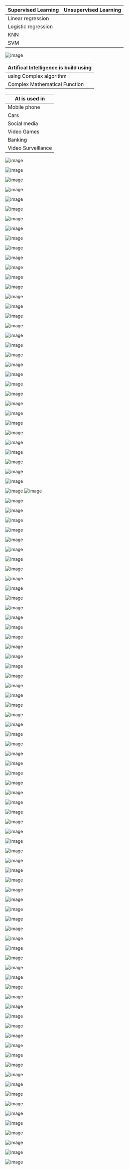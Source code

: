  

<table>
    <thead>
      <tr>
        <th>Supervised Learning </th>
        <th>Unsupervised Learning </th>
      </tr>
    </thead>
    <tbody>
        <tr>
            <td>Linear regression</td>
        </tr>
        <tr>
            <td>Logistic regression</td>
        </tr>
        <tr>
            <td>KNN </td>
        </tr>
        <tr>
            <td>SVM</td>
        </tr>
    </tbody>
  </table>

![image](https://github.com/princit/Youtube_Cources/assets/29123911/14879b86-6584-49ee-bd21-80a21748c595)


<table>
    <thead>
      <tr>
        <th> Artifical Intelligence is build using </th>
      </tr>
    </thead>
    <tbody>
        <tr>
            <td>using Complex algorithm </td>
        </tr>
        <tr>
            <td> Complex Mathematical Function </td>
        </tr>
    </tbody>
  </table>
  
<table>
    <thead>
      <tr>
        <th>AI is used in </th>
      </tr>
    </thead>
    <tbody>
        <tr>
            <td>Mobile phone</td>
        </tr>
        <tr>
            <td>Cars</td>
        </tr>
        <tr>
            <td>Social media  </td>
        </tr>
        <tr>
            <td>Video Games</td>
        </tr>
        <tr>
            <td>Banking</td>
        </tr>
      <tr>
            <td>Video Surveillance</td>
        </tr>
    </tbody>
  </table>
  
![image](https://github.com/princit/Youtube_Cources/assets/29123911/b5db8248-0e6f-40b5-88cb-cc0f4e3b2087)

![image](https://github.com/princit/Youtube_Cources/assets/29123911/73e0faa7-f58e-49b5-8a89-f6542fe8f4a8)

![image](https://github.com/princit/Youtube_Cources/assets/29123911/efdcdcea-bde5-4622-b885-79c0f5787ce4)

![image](https://github.com/princit/Youtube_Cources/assets/29123911/4f1e266e-3ac9-431f-96ac-5770899ac4b7)

![image](https://github.com/princit/Youtube_Cources/assets/29123911/cc3c4141-d26c-46c2-a721-40afe72e9897)

![image](https://github.com/princit/Youtube_Cources/assets/29123911/e3d4db98-b733-46ee-af99-aa96d7b7ee5b)

![image](https://github.com/princit/Youtube_Cources/assets/29123911/c8f11d9f-e457-4459-9afe-9133d953eaca)

![image](https://github.com/princit/Youtube_Cources/assets/29123911/67fe3abc-fb65-43d7-8c11-545789b2aaf7)

![image](https://github.com/princit/Youtube_Cources/assets/29123911/f6fbaaea-0738-4127-93e9-866ed448c423)

![image](https://github.com/princit/Youtube_Cources/assets/29123911/37c6b30d-a761-43fb-a869-8a9b33fc874a)

![image](https://github.com/princit/Youtube_Cources/assets/29123911/d778b7f5-78bf-4df6-a02a-857dd66b9761)

![image](https://github.com/princit/Youtube_Cources/assets/29123911/aec2ecf1-e2dc-4782-8205-f3ced41b9d08)

![image](https://github.com/princit/Youtube_Cources/assets/29123911/de7166c9-3717-4a63-91a9-2fbe095d1d1e)

![image](https://github.com/princit/Youtube_Cources/assets/29123911/f269e035-78f0-48d7-9bb8-12340f523809)

![image](https://github.com/princit/Youtube_Cources/assets/29123911/ac5b38f9-3dd9-44ea-8d77-c2d3cb9354dd)

![image](https://github.com/princit/Youtube_Cources/assets/29123911/82c74b80-825d-4e83-84be-19583d8a34f4)

![image](https://github.com/princit/Youtube_Cources/assets/29123911/5b6dfd90-d04b-445f-83be-9faf28d2c7f6)

![image](https://github.com/princit/Youtube_Cources/assets/29123911/0d3521bb-1c27-442f-9b8a-8f8d5107517e)

![image](https://github.com/princit/Youtube_Cources/assets/29123911/1583d619-9c9d-4732-a42f-c5ee26c9d6a1)

![image](https://github.com/princit/Youtube_Cources/assets/29123911/55f13ac5-3949-425d-afa7-3475308dcd34)

![image](https://github.com/princit/Youtube_Cources/assets/29123911/e4e52d89-0098-456b-ba91-af44aa164726)

![image](https://github.com/princit/Youtube_Cources/assets/29123911/fc5e927e-43cf-47fe-9a0d-717e8b548e8e)

![image](https://github.com/princit/Youtube_Cources/assets/29123911/c21cf2f5-51f5-47d8-ac1a-03c956b15974)

![image](https://github.com/princit/Youtube_Cources/assets/29123911/31824b31-7da2-4aa7-9d50-3c82d2959ca1)

![image](https://github.com/princit/Youtube_Cources/assets/29123911/862738ee-ed1b-4048-8042-7ec364ce6e9b)

![image](https://github.com/princit/Youtube_Cources/assets/29123911/c7b26053-e76b-402c-ab60-232b31274985)

![image](https://github.com/princit/Youtube_Cources/assets/29123911/24816727-d534-4791-86a6-455cce699542)

![image](https://github.com/princit/Youtube_Cources/assets/29123911/a8143e94-8b54-4c82-a099-a3a8a8f6f3e0)

![image](https://github.com/princit/Youtube_Cources/assets/29123911/21ec8a6c-517d-45ae-a914-a90701440714)

![image](https://github.com/princit/Youtube_Cources/assets/29123911/1d3d2142-3a59-4c97-9efa-1cc2d4867138)

![image](https://github.com/princit/Youtube_Cources/assets/29123911/4b00e2e3-20da-4515-8484-cbe783775980)

![image](https://github.com/princit/Youtube_Cources/assets/29123911/0fc9ad9f-83f3-45c7-8fa3-3cddb05d1008)

![image](https://github.com/princit/Youtube_Cources/assets/29123911/448613f3-2fcf-4180-a09b-c88ec8d0fd1f)

![image](https://github.com/princit/Youtube_Cources/assets/29123911/a5d9cfc5-1bda-45ad-92b6-7ec72adbc153)

![image](https://github.com/princit/Youtube_Cources/assets/29123911/2ca6e235-27d5-4669-bbe3-643e9efcca10)
![image](https://github.com/princit/Youtube_Cources/assets/29123911/409b7885-5328-43b8-a50e-2e8444cefafe)

![image](https://github.com/princit/Youtube_Cources/assets/29123911/83eb28c0-4bf5-4d9a-8fe4-a6b61dc64679)

![image](https://github.com/princit/Youtube_Cources/assets/29123911/3dc5b627-3c3c-4cc3-aee7-378aec69fd39)

![image](https://github.com/princit/Youtube_Cources/assets/29123911/ff074281-9ea3-4074-8e58-9930e9ddda49)

![image](https://github.com/princit/Youtube_Cources/assets/29123911/477b8065-975f-476d-9c58-b5f5c4060099)

![image](https://github.com/princit/Youtube_Cources/assets/29123911/95135114-4ca2-454a-98c3-dd75a36857d8)

![image](https://github.com/princit/Youtube_Cources/assets/29123911/04d5d903-a502-41a7-b963-1f18682a6e1d)

![image](https://github.com/princit/Youtube_Cources/assets/29123911/ebc989fe-e52e-425f-9647-158947cc5cc6)

![image](https://github.com/princit/Youtube_Cources/assets/29123911/d18e8280-a495-4d97-adba-cde68183881f)

![image](https://github.com/princit/Youtube_Cources/assets/29123911/ee80c354-fb5a-4eb1-8d22-9213701145e8)

![image](https://github.com/princit/Youtube_Cources/assets/29123911/13ee5cde-40d1-4764-9b2d-82256b6ab3b5)

![image](https://github.com/princit/Youtube_Cources/assets/29123911/a6c306f9-ed4d-4c84-a675-ddf9c0d21772)

![image](https://github.com/princit/Youtube_Cources/assets/29123911/c0f39863-210b-4c10-9ec7-ba0a1ece69e4)

![image](https://github.com/princit/Youtube_Cources/assets/29123911/852f3194-a5a7-4ce1-b207-ca35b65e9446)

![image](https://github.com/princit/Youtube_Cources/assets/29123911/853b20f0-7327-406e-a66b-e39a8a5119e4)

![image](https://github.com/princit/Youtube_Cources/assets/29123911/ca199cc0-8d42-46cb-9b3b-2834f4aa0e95)

![image](https://github.com/princit/Youtube_Cources/assets/29123911/77ac1aa1-6a76-4f48-ac6a-1e407a2c2abb)

![image](https://github.com/princit/Youtube_Cources/assets/29123911/4f83a5e0-cfcb-4e3a-a91a-3d9a5e459089)

![image](https://github.com/princit/Youtube_Cources/assets/29123911/48b96aad-4b51-468e-acaa-dbdedd1ce090)

![image](https://github.com/princit/Youtube_Cources/assets/29123911/5b39b6c1-f1c4-4148-95bb-8ad42e564146)

![image](https://github.com/princit/Youtube_Cources/assets/29123911/7ab8ccc8-6ad4-4311-b71d-8a5fc1800131)

![image](https://github.com/princit/Youtube_Cources/assets/29123911/9a2bc94f-70d5-4c79-9d73-9f988a1fece1)

![image](https://github.com/princit/Youtube_Cources/assets/29123911/19fb8e75-e908-4475-b4e8-80edbd0db856)

![image](https://github.com/princit/Youtube_Cources/assets/29123911/b617af40-5dae-4d6b-a96a-f5a35c7fdfa0)

![image](https://github.com/princit/Youtube_Cources/assets/29123911/d01b165f-01dd-4b86-94d6-fd2bede9a55e)

![image](https://github.com/princit/Youtube_Cources/assets/29123911/1e9e4b8b-413d-4bc2-ba92-d6fb1d011650)

![image](https://github.com/princit/Youtube_Cources/assets/29123911/879a59e6-f2ff-4e99-a97f-a959a15b2a09)

![image](https://github.com/princit/Youtube_Cources/assets/29123911/58695671-f671-4716-95f2-507587abe306)

![image](https://github.com/princit/Youtube_Cources/assets/29123911/fe867919-9bac-4792-8cf3-702f30569f08)

![image](https://github.com/princit/Youtube_Cources/assets/29123911/f218375c-c803-40e9-bac8-c968f06bcf0f)

![image](https://github.com/princit/Youtube_Cources/assets/29123911/85408537-e226-4705-8f9c-55e34ec3985c)

![image](https://github.com/princit/Youtube_Cources/assets/29123911/30359c53-5f06-4504-a7c9-0ea489ae6477)

![image](https://github.com/princit/Youtube_Cources/assets/29123911/7a541c7d-3800-4887-8cb7-efe15c71b88c)

![image](https://github.com/princit/Youtube_Cources/assets/29123911/c249452f-2155-40a2-a721-57bcda614e97)

![image](https://github.com/princit/Youtube_Cources/assets/29123911/50adcc08-0457-4b36-ade1-0d706f411d2a)

![image](https://github.com/princit/Youtube_Cources/assets/29123911/9c938719-7e84-49c3-ac12-98259f9b7aed)

![image](https://github.com/princit/Youtube_Cources/assets/29123911/dd49b7b7-2a57-45ea-81f9-58b1cbb892bd)

![image](https://github.com/princit/Youtube_Cources/assets/29123911/6253a769-354a-4762-8b7f-d40cdfaf6597)

![image](https://github.com/princit/Youtube_Cources/assets/29123911/a0a23883-12a5-4152-8deb-00c68804c716)

![image](https://github.com/princit/Youtube_Cources/assets/29123911/db340418-0449-47f7-b733-35ff4311f4f7)

![image](https://github.com/princit/Youtube_Cources/assets/29123911/b8acffc9-2777-4900-afb4-8f1d6b0b92cd)

![image](https://github.com/princit/Youtube_Cources/assets/29123911/62d9b250-c23b-41ea-8727-cbc7a400934f)

![image](https://github.com/princit/Youtube_Cources/assets/29123911/ffcbe1b6-a12f-4970-9ad0-fa4cad979a89)

![image](https://github.com/princit/Youtube_Cources/assets/29123911/fe4a849f-b909-41fe-ad90-3382b6c304e0)

![image](https://github.com/princit/Youtube_Cources/assets/29123911/4574af29-e64e-44be-8f6f-2cc226f05b49)

![image](https://github.com/princit/Youtube_Cources/assets/29123911/3a8fbb41-a69d-430f-b04a-b860c66a24fe)

![image](https://github.com/princit/Youtube_Cources/assets/29123911/728beb98-b85b-4316-8575-41ae675fea30)

![image](https://github.com/princit/Youtube_Cources/assets/29123911/b0a7fc63-a87b-4e00-bcc2-a7d4decfa2fa)

![image](https://github.com/princit/Youtube_Cources/assets/29123911/c1a43046-2559-4e88-9017-f81273810fd6)

![image](https://github.com/princit/Youtube_Cources/assets/29123911/dca294df-7e60-4b0b-8456-6ad8e0e0855c)

![image](https://github.com/princit/Youtube_Cources/assets/29123911/aecaca8a-930e-451e-b88a-86769a06d526)

![image](https://github.com/princit/Youtube_Cources/assets/29123911/db143185-1b75-49a1-8867-f24402114ba0)

![image](https://github.com/princit/Youtube_Cources/assets/29123911/cc5e7608-58a5-4bce-a5ed-ed2f9b370c27)

![image](https://github.com/princit/Youtube_Cources/assets/29123911/d6153287-0b42-4374-a683-25ea565e496a)

![image](https://github.com/princit/Youtube_Cources/assets/29123911/c884b726-0ed1-4b3a-928e-fdf60d22f96c)

![image](https://github.com/princit/Youtube_Cources/assets/29123911/70326a02-ae66-4b15-981d-69caaaca53b1)

![image](https://github.com/princit/Youtube_Cources/assets/29123911/102e425e-e3d7-402c-9341-837abef8d99e)

![image](https://github.com/princit/Youtube_Cources/assets/29123911/059c5b17-aa22-493c-9b6f-1fec3a3ccadc)

![image](https://github.com/princit/Youtube_Cources/assets/29123911/8339f446-9da2-421a-868b-d9ce226786cf)

![image](https://github.com/princit/Youtube_Cources/assets/29123911/1cf78e06-fd03-44e0-bb98-cc8f6540f6a2)

![image](https://github.com/princit/Youtube_Cources/assets/29123911/ea5e8f08-09af-4700-a821-2fe92ec69b5e)

![image](https://github.com/princit/Youtube_Cources/assets/29123911/aaef05a7-72e0-46ef-9182-30bc421fe978)

![image](https://github.com/princit/Youtube_Cources/assets/29123911/1223c3ee-3554-45fa-a3da-94f56b9349ef)

![image](https://github.com/princit/Youtube_Cources/assets/29123911/6fc9d7cd-dc62-4812-88dc-81b21f6fd350)

![image](https://github.com/princit/Youtube_Cources/assets/29123911/7d1765b0-ef6f-4edf-b329-138890837581)

![image](https://github.com/princit/Youtube_Cources/assets/29123911/6b06b74b-8de5-4bca-96f4-2c5bd70a0563)

![image](https://github.com/princit/Youtube_Cources/assets/29123911/20959718-5838-4ee5-b0f2-c30916dd6d2a)

![image](https://github.com/princit/Youtube_Cources/assets/29123911/13833399-f8b5-458a-96f5-b1fd9420c87b)

![image](https://github.com/princit/Youtube_Cources/assets/29123911/6bba13d8-0564-44ca-90c2-9faba8f1f5e9)

![image](https://github.com/princit/Youtube_Cources/assets/29123911/6e69acb6-e852-4ba3-935f-433c777feef0)

